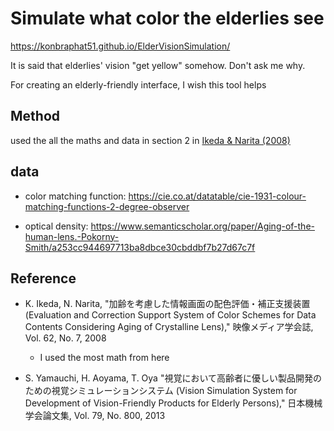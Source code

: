 # Simulate what color the elderlies see

https://konbraphat51.github.io/ElderVisionSimulation/

It is said that elderlies' vision "get yellow" somehow. Don't ask me why.

For creating an elderly-friendly interface, I wish this tool helps

## Method

used the all the maths and data in section 2 in [Ikeda & Narita (2008)](https://www.jstage.jst.go.jp/article/itej/62/7/62_7_1110/_pdf/-char/ja)

## data

- color matching function: https://cie.co.at/datatable/cie-1931-colour-matching-functions-2-degree-observer

- optical density: https://www.semanticscholar.org/paper/Aging-of-the-human-lens.-Pokorny-Smith/a253cc944697713ba8dbce30cbddbf7b27d67c7f

## Reference

- K. Ikeda, N. Narita, "加齢を考慮した情報画面の配色評価・補正支援装置 (Evaluation and Correction Support System of Color Schemes for Data Contents Considering Aging of Crystalline Lens)," 映像メディア学会誌, Vol. 62, No. 7, 2008

  - I used the most math from here

- S. Yamauchi, H. Aoyama, T. Oya "視覚において高齢者に優しい製品開発のための視覚シミュレーションシステム (Vision Simulation System for Development of Vision-Friendly Products for Elderly Persons)," 日本機械学会論文集, Vol. 79, No. 800, 2013

